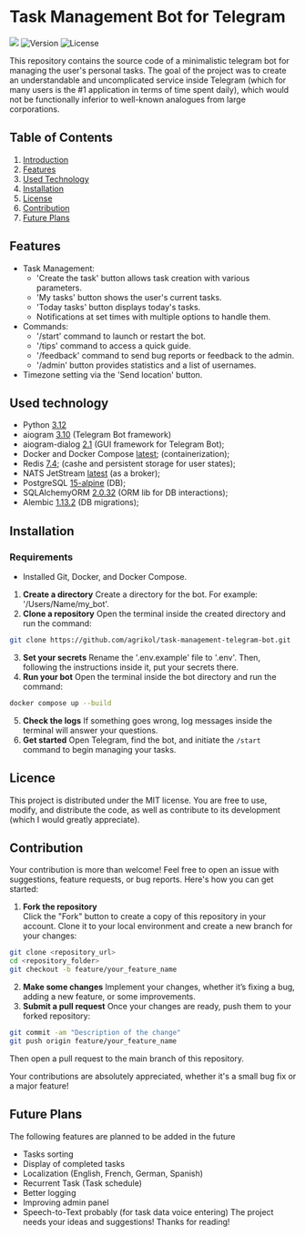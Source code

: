 # Task Management Bot for Telegram

[<img src="https://img.shields.io/badge/Telegram-%40Scoop-blue">](https://t.me/Scoop_it_Bot) ![Version](https://img.shields.io/badge/version-1.0.0-blue)  ![License](https://img.shields.io/badge/license-MIT-green)


This repository contains the source code of a minimalistic telegram bot for managing the user's personal tasks. The goal of the project was to create an understandable and uncomplicated service inside Telegram (which for many users is the #1 application in terms of time spent daily), which would not be functionally inferior to well-known analogues from large corporations.

## Table of Contents
1. [Introduction](#introduction)
2. [Features](#features)
3. [Used Technology](#used-technology)
4. [Installation](#installation)
5. [License](#license)
6. [Contribution](#contribution)
7. [Future Plans](#future-plans)

## Features
* Task Management:
  - 'Create the task' button allows task creation with various parameters.
  - 'My tasks' button shows the user's current tasks.
  - 'Today tasks' button displays today's tasks.
  - Notifications at set times with multiple options to handle them.
* Commands:
  - '/start' command to launch or restart the bot.
  - '/tips' command to access a quick guide.
  - '/feedback' command to send bug reports or feedback to the admin.
  - '/admin' button provides statistics and a list of usernames.
* Timezone setting via the 'Send location' button.

## Used technology
* Python [3.12](https://www.python.org/downloads/release/python-3120/)
* aiogram [3.10](https://pypi.org/project/aiogram/3.10/) (Telegram Bot framework)
* aiogram-dialog [2.1](https://aiogram-dialog.readthedocs.io/en/stable/) (GUI framework for Telegram Bot);
* Docker and Docker Compose [latest](https://www.docker.com/products/docker-desktop/); (containerization);
* Redis [7.4](https://redis.io/download); (cashe and persistent storage for user states);
* NATS JetStream [latest](https://nats.io) (as a broker);
* PostgreSQL [15-alpine](https://www.postgresql.org/download/) (DB);
* SQLAlchemyORM [2.0.32](https://docs.sqlalchemy.org/en/20/orm/) (ORM lib for DB interactions);
* Alembic [1.13.2](https://pypi.org/project/alembic/1.13.2/) (DB migrations);

## Installation
### Requirements
- Installed Git, Docker, and Docker Compose.
1. **Create a directory**
Create a directory for the bot. For example: '/Users/Name/my_bot'. 
2. **Clone a repository**
Open the terminal inside the created directory and run the command:
```bash
git clone https://github.com/agrikol/task-management-telegram-bot.git
```
3. **Set your secrets**
Rename the '.env.example' file to '.env'. Then, following the instructions inside it, put your secrets there.
4. **Run your bot**
Open the terminal inside the bot directory and run the command:
```bash
docker compose up --build
```
5. **Check the logs**
If something goes wrong, log messages inside the terminal will answer your questions.
6. **Get started**
Open Telegram, find the bot, and initiate the `/start` command to begin managing your tasks.

## Licence
This project is distributed under the MIT license. You are free to use, modify, and distribute the code, as well as contribute to its development (which I would greatly appreciate).

## Contribution
Your contribution is more than welcome! Feel free to open an issue with suggestions, feature requests, or bug reports.
Here's how you can get started:

1. **Fork the repository**  
Click the "Fork" button to create a copy of this repository in your account.
Clone it to your local environment and create a new branch for your changes:  
```bash
git clone <repository_url>
cd <repository_folder>
git checkout -b feature/your_feature_name
```
2. **Make some changes**
Implement your changes, whether it’s fixing a bug, adding a new feature, or some improvements.
3.	**Submit a pull request**
Once your changes are ready, push them to your forked repository:
```bash
git commit -am "Description of the change"
git push origin feature/your_feature_name
```
Then open a pull request to the main branch of this repository.

Your contributions are absolutely appreciated, whether it's a small bug fix or a major feature!


## Future Plans
The following features are planned to be added in the future
* Tasks sorting
* Display of completed tasks
* Localization (English, French, German, Spanish)
* Recurrent Task (Task schedule) 
* Better logging
* Improving admin panel
* Speech-to-Text probably (for task data voice entering)
The project needs your ideas and suggestions!
Thanks for reading!
